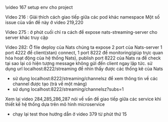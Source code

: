 \video 167 setup env cho project
 
Video 216 : Giải thích cách giao tiếp giữa các pod khác namespace
Một số issue của vấn đề này ở video 219,220

Video 275 : ở phút cuối chỉ ra cách để expose nats-streaming-server cho server khác truy cập

Video 282: Ở file deploy của Nats chúng ta expose 2 port của Nats-server 1 port 4222 để client(stan) connect, 1 port 8222 để monitoring(giúp trực quan hóa hoạt động của hệ thống Nats), publish port 8222 của Nats ra để check tại sao lại có hiện tượng message không gửi đến client ngay lập tức. sử dụng url localhost:8222/streaming để nhìn thấy được các thống kê của Nats
- sử dụng localhost:8222/streaming/channelsz để xem thông tin về các channel được tạo (trả về một mảng)
- sử dụng localhost:8222/streaming/channelsz?subs=1 

Xem lại video 284,285,286,287 nói về vấn đề giao tiếp giữa các service khi thiết kế hệ thống dựa trên mô hình microservice 

- chạy lại test thoe hướng dẫn ở video 379 từ phút thứ 15
